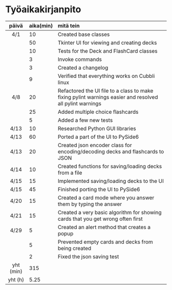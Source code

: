 # Työaikakirjanpito

| päivä | aika(min) | mitä tein  |
| :----:|:-----| :-----|
| 4/1  | 10    | Created base classes |
|   | 50    | Tkinter UI for viewing and creating decks |
|   | 10    | Tests for the Deck and FlashCard classes |
|   | 3    | Invoke commands |
|   | 3    | Created a changelog |
|   | 9    | Verified that everything works on Cubbli linux |
| 4/8  | 20    | Refactored the UI file to a class to make fixing pylint warnings easier and resolved all pylint warnings |
|   | 25    | Added multiple choice flashcards |
|   | 5   | Added a few new tests |
| 4/13  | 10    | Researched Python GUI libraries |
| 4/13  | 60    | Ported a part of the UI to PySide6 |
| 4/13  | 20    | Created json encoder class for encoding/decoding decks and flashcards to JSON |
| 4/14  | 10    | Created functions for saving/loading decks from a file |
| 4/15  | 15    | Implemented saving/loading decks to the UI |
| 4/15  | 45    | Finished porting the UI to PySide6 |
| 4/20  | 15    | Created a card mode where you answer them by typing the answer |
| 4/21  | 15    | Created a very basic algorithm for showing cards that you get wrong often first |
| 4/29  | 5    | Created an alert method that creates a popup  |
|   | 5    | Prevented empty cards and decks from being created |
|   | 2   | Fixed the json saving test |
| yht (min)   | 315 | | 
| yht (h)   | 5.25 | | 